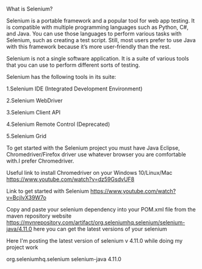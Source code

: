 What is Selenium?

Selenium is a portable framework and a popular tool for web app testing. It is compatible with multiple programming languages such as Python, C#, and Java. You can use those languages to perform various tasks with Selenium, such as creating a test script. Still, most users prefer to use Java with this framework because it’s more user-friendly than the rest. 

Selenium is not a single software application. It is a suite of various tools that you can use to perform different sorts of testing.


Selenium has the following tools in its suite:

1.Selenium IDE (Integrated Development Environment)

2.Selenium WebDriver

3.Selenium Client API

4.Selenium Remote Control (Deprecated)

5.Selenium Grid


To get started with the Selenium project you must have Java Eclipse, Chromedriver/Firefox driver use whatever browser you are comfortable with.I prefer Chromedriver.

Useful link to install Chromedriver on your Windows 10/Linux/Mac https://www.youtube.com/watch?v=dz59GsdvUF8

Link to get started with Selenium https://www.youtube.com/watch?v=BcjlvX39W7o

Copy and paste your selenium dependency into your POM.xml file from the maven repository website https://mvnrepository.com/artifact/org.seleniumhq.selenium/selenium-java/4.11.0  here you can get the latest versions of your selenium 

Here I'm posting the latest version of selenium v 4.11.0 while doing my project work

<!-- https://mvnrepository.com/artifact/org.seleniumhq.selenium/selenium-java -->
<dependency>
    <groupId>org.seleniumhq.selenium</groupId>
    <artifactId>selenium-java</artifactId>
    <version>4.11.0</version>
</dependency>
